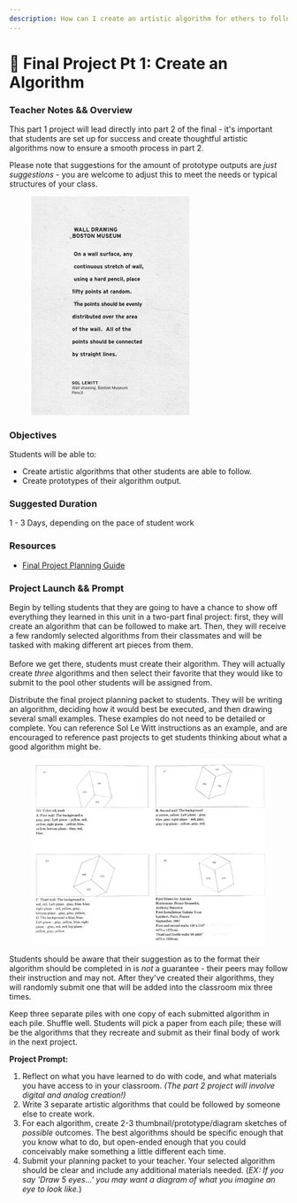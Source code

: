 ```yaml
---
description: How can I create an artistic algorithm for others to follow?
---
```


# 🎨 Final Project Pt 1: Create an Algorithm

### Teacher Notes && Overview

This part 1 project will lead directly into part 2 of the final - it's important that students are set up for success and create thoughtful artistic algorithms now to ensure a smooth process in part 2.

Please note that suggestions for the amount of prototype outputs are _just suggestions_ - you are welcome to adjust this to meet the needs or typical structures of your class.&#x20;

<figure><img src="../.gitbook/assets/image (1).png" alt="" width="286"><figcaption></figcaption></figure>

### Objectives

Students will be able to:

* Create artistic algorithms that other students are able to follow.
* Create prototypes of their algorithm output.

### Suggested Duration

1 - 3 Days, depending on the pace of student work

### Resources

* [Final Project Planning Guide](https://docs.google.com/document/d/1PzLbwPX8I00Z\_pOY1llU-8SNtoAPw7k0Pov6GdXAmVU/copy)

### Project Launch && Prompt

Begin by telling students that they are going to have a chance to show off everything they learned in this unit in a two-part final project: first, they will create an algorithm that can be followed to make art. Then, they will receive a few randomly selected algorithms from their classmates and will be tasked with making different art pieces from them.\
\
Before we get there, students must create their algorithm. They will actually create _three_ algorithms and then select their favorite that they would like to submit to the pool other students will be assigned from.

Distribute the final project planning packet to students. They will be writing an algorithm, deciding how it would best be executed, and then drawing several small examples. These examples do not need to be detailed or complete. You can reference Sol Le Witt instructions as an example, and are encouraged to reference past projects to get students thinking about what a good algorithm might be.

<figure><img src="../.gitbook/assets/image.png" alt=""><figcaption></figcaption></figure>

Students should be aware that their suggestion as to the format their algorithm should be completed in is _not_ a guarantee - their peers may follow their instruction and may not. After they've created their algorithms, they will randomly submit one that will be added into the classroom mix three times.

Keep three separate piles with one copy of each submitted algorithm in each pile. Shuffle well. Students will pick a paper from each pile; these will be the algorithms that they recreate and submit as their final body of work in the next project.

**Project Prompt:**

1. Reflect on what you have learned to do with code, and what materials you have access to in your classroom. _(The part 2 project will involve digital and analog creation!)_
2. Write 3 separate artistic algorithms that could be followed by someone else to create work.
3. For each algorithm, create 2-3 thumbnail/prototype/diagram sketches of _possible_ outcomes. The best algorithms should be specific enough that you know what to do, but open-ended enough that you could conceivably make something a little different each time.
4. Submit your planning packet to your teacher. Your selected algorithm should be clear and include any additional materials needed. (_EX: If you say 'Draw 5 eyes...' you may want a diagram of what you imagine an eye to look like._)&#x20;
